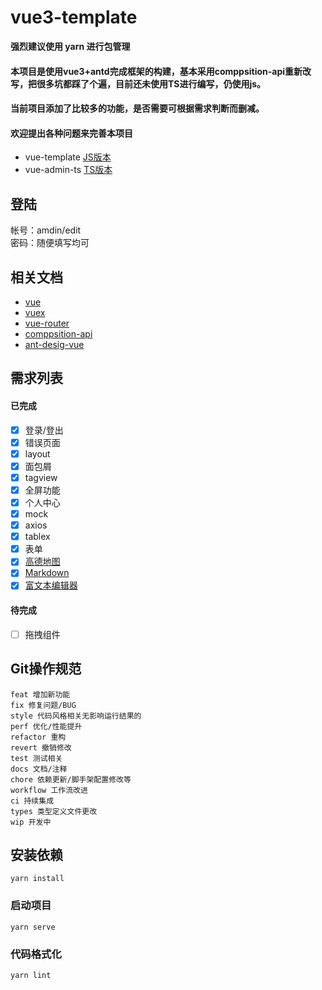 # vue3-template

**强烈建议使用 yarn 进行包管理**

#### 本项目是使用vue3+antd完成框架的构建，基本采用comppsition-api重新改写，把很多坑都踩了个遍，目前还未使用TS进行编写，仍使用js。
#### 当前项目添加了比较多的功能，是否需要可根据需求判断而删减。
#### 欢迎提出各种问题来完善本项目

- vue-template [JS版本](http://fangli_ll.gitee.io/vue-template)
- vue-admin-ts [TS版本](https://gitee.com/fangli_ll/vue-admin-ts)
  
## 登陆

帐号：amdin/edit</br>
密码：随便填写均可

## 相关文档

- [vue](https://v3.cn.vuejs.org)
- [vuex](https://github.com/vuejs/vuex/tree/4.0)
- [vue-router](https://next.router.vuejs.org/guide/advanced/composition-api.html)
- [comppsition-api](https://vue-composition-api-rfc.netlify.app/zh/api.html#setup)
- [ant-desig-vue](https://2x.antdv.com/docs/vue/introduce-cn/)

## 需求列表

#### 已完成

- [x] 登录/登出
- [x] 错误页面
- [x] layout
- [x] 面包屑
- [x] tagview
- [x] 全屏功能
- [x] 个人中心
- [x] mock
- [x] axios
- [x] tablex
- [x] 表单
- [x] [高德地图](https://lbs.amap.com/api/jsapi-v2/summary)
- [x] [Markdown](https://b3log.org/vditor/demo/?utm_source=ld246.com)
- [x] [富文本编辑器](http://www.wangeditor.com/doc/)

#### 待完成

- [ ] 拖拽组件

## Git操作规范
```
feat 增加新功能
fix 修复问题/BUG
style 代码风格相关无影响运行结果的
perf 优化/性能提升
refactor 重构
revert 撤销修改
test 测试相关
docs 文档/注释
chore 依赖更新/脚手架配置修改等
workflow 工作流改进
ci 持续集成
types 类型定义文件更改
wip 开发中
```

## 安装依赖

```
yarn install
```

### 启动项目

```
yarn serve
```

### 代码格式化

```
yarn lint
```
